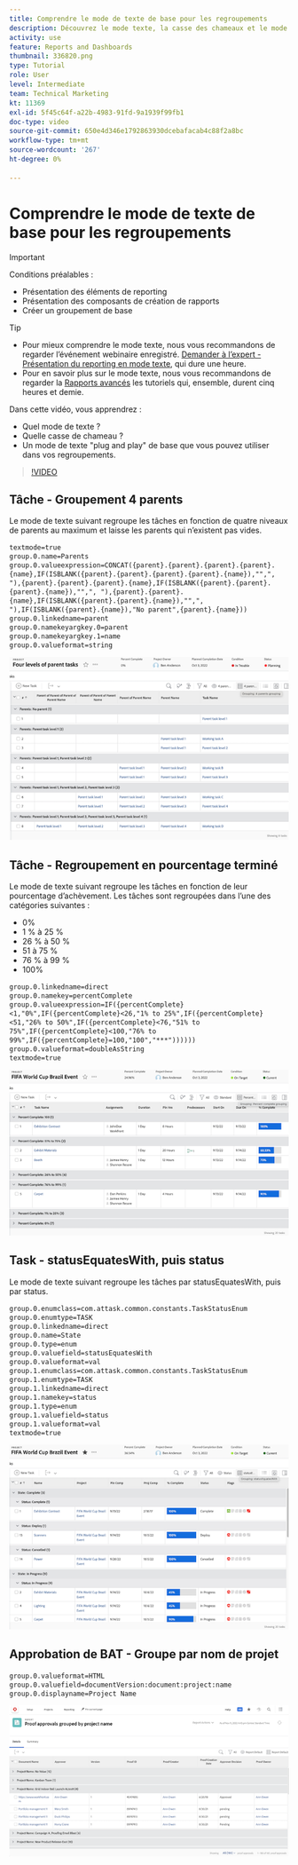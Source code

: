 ```yaml
---
title: Comprendre le mode de texte de base pour les regroupements
description: Découvrez le mode texte, la casse des chameaux et le mode texte de base "plug and play" que vous pouvez utiliser dans vos regroupements dans Workfront.
activity: use
feature: Reports and Dashboards
thumbnail: 336820.png
type: Tutorial
role: User
level: Intermediate
team: Technical Marketing
kt: 11369
exl-id: 5f45c64f-a22b-4983-91fd-9a1939f99fb1
doc-type: video
source-git-commit: 650e4d346e1792863930dcebafacab4c88f2a8bc
workflow-type: tm+mt
source-wordcount: '267'
ht-degree: 0%

---
```


# Comprendre le mode de texte de base pour les regroupements

>[!IMPORTANT]
>
>Conditions préalables :
>
>* Présentation des éléments de reporting
>* Présentation des composants de création de rapports
>* Créer un groupement de base


>[!TIP]
>
>* Pour mieux comprendre le mode texte, nous vous recommandons de regarder l’événement webinaire enregistré. [Demander à l’expert - Présentation du reporting en mode texte](https://experienceleague.adobe.com/docs/workfront-events/events/reporting-and-dashboards/introduction-to-text-mode-reporting.html?lang=en), qui dure une heure.
>* Pour en savoir plus sur le mode texte, nous vous recommandons de regarder la [Rapports avancés](https://experienceleague.adobe.com/docs/workfront-learn/tutorials-workfront/reporting/advanced-reporting/welcome-to-advanced-reporting.html?lang=en) les tutoriels qui, ensemble, durent cinq heures et demie.


Dans cette vidéo, vous apprendrez :

* Quel mode de texte ?
* Quelle casse de chameau ?
* Un mode de texte &quot;plug and play&quot; de base que vous pouvez utiliser dans vos regroupements.

>[!VIDEO](https://video.tv.adobe.com/v/3410641/?quality=12&learn=on)

## Tâche - Groupement 4 parents

Le mode de texte suivant regroupe les tâches en fonction de quatre niveaux de parents au maximum et laisse les parents qui n’existent pas vides.

```
textmode=true
group.0.name=Parents
group.0.valueexpression=CONCAT({parent}.{parent}.{parent}.{parent}.{name},IF(ISBLANK({parent}.{parent}.{parent}.{parent}.{name}),"",", "),{parent}.{parent}.{parent}.{name},IF(ISBLANK({parent}.{parent}.{parent}.{name}),"",", "),{parent}.{parent}.{name},IF(ISBLANK({parent}.{parent}.{name}),"",", "),IF(ISBLANK({parent}.{name}),"No parent",{parent}.{name}))
group.0.linkedname=parent
group.0.namekeyargkey.0=parent
group.0.namekeyargkey.1=name
group.0.valueformat=string
```

![Image d’écran montrant les tâches du projet regroupées par 4 parents](assets/4-parents-grouping.png)


## Tâche - Regroupement en pourcentage terminé

Le mode de texte suivant regroupe les tâches en fonction de leur pourcentage d’achèvement. Les tâches sont regroupées dans l’une des catégories suivantes :

* 0%
* 1 % à 25 %
* 26 % à 50 %
* 51 à 75 %
* 76 % à 99 %
* 100%

```
group.0.linkedname=direct
group.0.namekey=percentComplete
group.0.valueexpression=IF({percentComplete}<1,"0%",IF({percentComplete}<26,"1% to 25%",IF({percentComplete}<51,"26% to 50%",IF({percentComplete}<76,"51% to 75%",IF({percentComplete}<100,"76% to 99%",IF({percentComplete}=100,"100","***"))))))
group.0.valueformat=doubleAsString
textmode=true
```

![Image d’écran montrant les tâches du projet regroupées par pourcentage de réalisation](assets/percent-complete-grouping.png)

## Task - statusEquatesWith, puis status

Le mode de texte suivant regroupe les tâches par statusEquatesWith, puis par status.

```
group.0.enumclass=com.attask.common.constants.TaskStatusEnum
group.0.enumtype=TASK
group.0.linkedname=direct
group.0.name=State
group.0.type=enum
group.0.valuefield=statusEquatesWith
group.0.valueformat=val
group.1.enumclass=com.attask.common.constants.TaskStatusEnum
group.1.enumtype=TASK
group.1.linkedname=direct
group.1.namekey=status
group.1.type=enum
group.1.valuefield=status
group.1.valueformat=val
textmode=true
```

![Image d’écran montrant les tâches de projet regroupées par statusEquatesWith](assets/status-equates-with.png)


## Approbation de BAT - Groupe par nom de projet

```
group.0.valueformat=HTML
group.0.valuefield=documentVersion:document:project:name
group.0.displayname=Project Name
```

![Image d&#39;écran montrant les validations du BAT regroupées par nom de projet](assets/proof-approvals-grouped-by-project-name.png)

